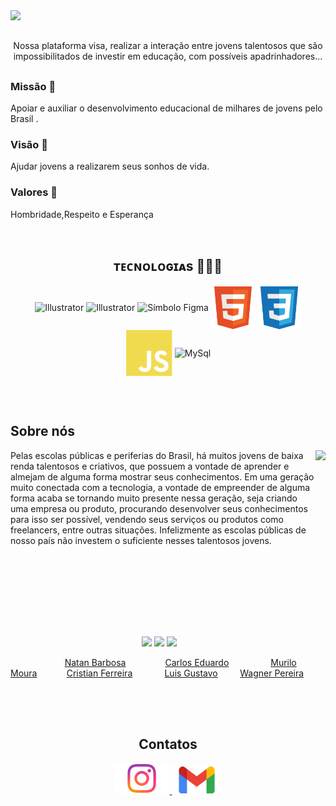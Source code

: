 <img src="https://user-images.githubusercontent.com/99970650/176962187-583c1a60-1c72-4064-93bb-481aa5b60564.svg"/>
  
  ##
  
   <div align="center">
  <p> Nossa plataforma visa, realizar a interação entre jovens talentosos que são impossibilitados de investir em educação, com possíveis apadrinhadores...</p>
</div>

##

<div>
     <h3>Missão 🚀</h3>
     <p>Apoiar e auxiliar o desenvolvimento educacional de milhares de jovens pelo Brasil .  </p>
  </div>
  
  <div>
     <h3>Visão 👀</h3>
     <p>Ajudar jovens a realizarem seus sonhos de vida.  </p>
  </div>
  
  <div>
     <h3>Valores 🤝</h3>
     <p>Hombridade,Respeito e Esperança  </p>
  </div>
  
  <br>
 
  <div>
 <h2 align="center">ᴛᴇᴄɴᴏʟᴏɢɪᴀs 👨🏻‍💻  </h2>
   <div align="center">
 <img align="center" alt="Illustrator" height="70" src="https://cdn.jsdelivr.net/gh/devicons/devicon/icons/photoshop/photoshop-line.svg">
 <img align="center" alt="Illustrator" height="70" src="https://cdn.jsdelivr.net/gh/devicons/devicon/icons/illustrator/illustrator-line.svg">
 <img align="center" alt="Símbolo Figma" height="70" src="https://cdn.jsdelivr.net/gh/devicons/devicon/icons/figma/figma-original.svg" />    
 <img align="center" alt="Símbolo HTML" height="70" src="https://raw.githubusercontent.com/devicons/devicon/master/icons/html5/html5-original.svg">
 <img align="center" alt="Símbolo CSS" height="70" src="https://raw.githubusercontent.com/devicons/devicon/master/icons/css3/css3-original.svg">
 <img align="center" alt="Símbolo JavaScript" height="75" src="https://raw.githubusercontent.com/devicons/devicon/master/icons/javascript/javascript-plain.svg">
 <img align="center" alt="MySql" height="80" src="https://cdn.jsdelivr.net/gh/devicons/devicon/icons/mysql/mysql-original-wordmark.svg">
  </div>
  
  ##
  <br>
  
  <h2 align="height">Sobre nós </h2>
<img align="right" src="https://user-images.githubusercontent.com/99449971/174558939-e09ea819-d1b6-4038-93f0-67f86f19839a.png"
 height="300px"> 

<div> 
  <p>Pelas escolas públicas e periferias do Brasil, há muitos jovens de baixa renda talentosos e criativos, que possuem a vontade de aprender e almejam de alguma forma mostrar seus conhecimentos. Em uma geração muito conectada com a tecnologia, a vontade de empreender de alguma forma acaba se tornando muito presente nessa geração, seja criando uma empresa ou produto, procurando desenvolver seus conhecimentos para isso ser possível, vendendo seus serviços ou produtos como freelancers, entre outras situações.
Infelizmente as escolas públicas de nosso país não investem o suficiente nesses talentosos jovens. 
</p>
  </div> 
  
  <br>
  <br>
    <br>
    <br>
  <br>
  <br>

  ##
  
  <div align="center">
   <a href="https://github.com/NatanBarbosa" target="_blank"><img src="https://user-images.githubusercontent.com/99449971/174565248-bd15009e-c75a-4e44-b086-f3c17f654c08.jpeg" height="140" target="_blank"></a>
  <a href="https://github.com/carlos15eduardo" target="_blank"><img src="https://user-images.githubusercontent.com/99449971/174565645-8aa826c5-ba8b-4b22-abb4-f162fb5d7b0d.jpeg" height="140" target="_blank"></a>
 <a href="https://github.com/MuriloMoura94" target="_blank"><img src="https://user-images.githubusercontent.com/99449971/174566055-989192b8-2515-4f88-9979-3cba89ae3ee2.jpeg" height="140"></a>
 <a href="https://github.com/Cristian-Ferre" target="_blank"><img src="" height="140" target="_blank"></a>
 <a href="" target="_blank"><img src="" height="140" target="_blank"></a>
  <a href="" target="_blank"><img src="" height="140" target="_blank"></a>
</div>
  
&nbsp;&nbsp;&nbsp;&nbsp;&nbsp;&nbsp;&nbsp;&nbsp;&nbsp;&nbsp;&nbsp;&nbsp;&nbsp;&nbsp;&nbsp;&nbsp;&nbsp;&nbsp;&nbsp;&nbsp;&nbsp;&nbsp;<a href="https://github.com/NatanBarbosa">Natan Barbosa</a>&nbsp;&nbsp;&nbsp;&nbsp;&nbsp;&nbsp;&nbsp;&nbsp;&nbsp;&nbsp;&nbsp;&nbsp;&nbsp;&nbsp;&nbsp;&nbsp;<a href="https://github.com/carlos15eduardo">Carlos Eduardo</a>&nbsp;&nbsp;&nbsp;&nbsp;&nbsp;&nbsp;&nbsp;&nbsp;&nbsp;&nbsp;&nbsp;&nbsp;&nbsp;&nbsp;&nbsp;&nbsp; <a href="https://github.com/MuriloMoura94">Murilo Moura</a>&nbsp;&nbsp;&nbsp;&nbsp;&nbsp;&nbsp;&nbsp;&nbsp;&nbsp;&nbsp;&nbsp; <a href="https://github.com/Cristian-Ferre">Cristian Ferreira</a>&nbsp;&nbsp;&nbsp;&nbsp;&nbsp;&nbsp;&nbsp;&nbsp;&nbsp;&nbsp;&nbsp;&nbsp;&nbsp;<a href="https://github.com/GuReis01">Luis Gustavo</a>&nbsp;&nbsp;&nbsp;&nbsp;&nbsp;&nbsp;&nbsp;&nbsp;&nbsp;<a href="https://github.com/wagnerpereiradev">Wagner Pereira</a>
  
  ##
  
  <br>
  <br>
  
  <div align="center">
  <h2>Contatos</h2>
  <a href="https://www.instagram.com/apadrinhe.me/" target="_blank"><img src="https://raw.githubusercontent.com/projetoMyAra/projetoMyAra/main/instagram_icon_logo.png" height="50">
    <a href="apadrinhe.me@gmail.com" alt="Gmail"><img src="https://raw.githubusercontent.com/projetoMyAra/projetoMyAra/main/Gmail-Logo.png" height="45">
    </div> 
